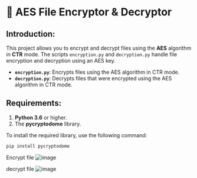 # 🔐 AES File Encryptor & Decryptor

## Introduction:

This project allows you to encrypt and decrypt files using the **AES** algorithm in **CTR** mode. The scripts `encryption.py` and `decryption.py` handle file encryption and decryption using an AES key.

- **`encryption.py`**: Encrypts files using the AES algorithm in CTR mode.
- **`decryption.py`**: Decrypts files that were encrypted using the AES algorithm in CTR mode.

## Requirements:

1. **Python 3.6** or higher.
2. The **pycryptodome** library.

To install the required library, use the following command:

```bash
pip install pycryptodome
```


Encrypt file
![image](https://github.com/user-attachments/assets/afa54ecd-ad27-41ee-9d08-618300f6ab80)

decrypt file
![image](https://github.com/user-attachments/assets/8c2f9c98-3436-4e9f-8ee5-6ac391a2c17c)

